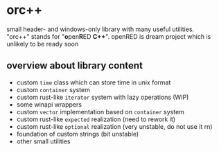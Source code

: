 # orc++

small header- and windows-only library with many useful utilities.\
"orc++" stands for "**o**pen**R**ED **C++**". openRED is dream project which is unlikely to be ready soon

## overview about library content
- custom `time` class which can store time in unix format
- custom `container` system
- custom rust-like `iterator` system with lazy operations (WIP)
- some winapi wrappers
- custom `vector` implementation based on `container` system
- custom rust-like `expected` realization (need to rework it)
- custom rust-like `optional` realization (very unstable, do not use it rn)
- foundation of custom strings (bit unstable)
- other small utilities